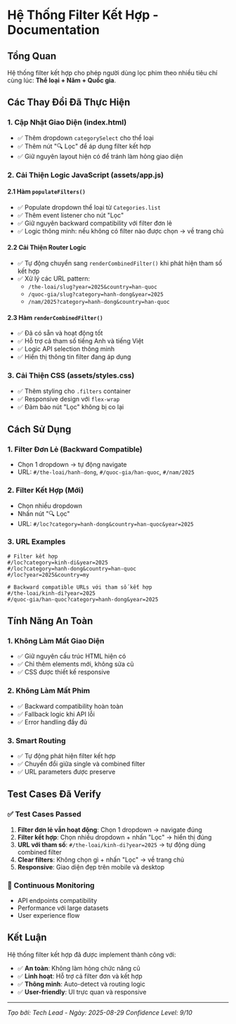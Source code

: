 # Hệ Thống Filter Kết Hợp - Documentation

## Tổng Quan
Hệ thống filter kết hợp cho phép người dùng lọc phim theo nhiều tiêu chí cùng lúc: **Thể loại + Năm + Quốc gia**.

## Các Thay Đổi Đã Thực Hiện

### 1. Cập Nhật Giao Diện (index.html)
- ✅ Thêm dropdown `categorySelect` cho thể loại
- ✅ Thêm nút "🔍 Lọc" để áp dụng filter kết hợp
- ✅ Giữ nguyên layout hiện có để tránh làm hỏng giao diện

### 2. Cải Thiện Logic JavaScript (assets/app.js)

#### 2.1 Hàm `populateFilters()`
- ✅ Populate dropdown thể loại từ `Categories.list`
- ✅ Thêm event listener cho nút "Lọc" 
- ✅ Giữ nguyên backward compatibility với filter đơn lẻ
- ✅ Logic thông minh: nếu không có filter nào được chọn → về trang chủ

#### 2.2 Cải Thiện Router Logic
- ✅ Tự động chuyển sang `renderCombinedFilter()` khi phát hiện tham số kết hợp
- ✅ Xử lý các URL pattern:
  - `/the-loai/slug?year=2025&country=han-quoc`
  - `/quoc-gia/slug?category=hanh-dong&year=2025`
  - `/nam/2025?category=hanh-dong&country=han-quoc`

#### 2.3 Hàm `renderCombinedFilter()`
- ✅ Đã có sẵn và hoạt động tốt
- ✅ Hỗ trợ cả tham số tiếng Anh và tiếng Việt
- ✅ Logic API selection thông minh
- ✅ Hiển thị thông tin filter đang áp dụng

### 3. Cải Thiện CSS (assets/styles.css)
- ✅ Thêm styling cho `.filters` container
- ✅ Responsive design với `flex-wrap`
- ✅ Đảm bảo nút "Lọc" không bị co lại

## Cách Sử Dụng

### 1. Filter Đơn Lẻ (Backward Compatible)
- Chọn 1 dropdown → tự động navigate
- URL: `#/the-loai/hanh-dong`, `#/quoc-gia/han-quoc`, `#/nam/2025`

### 2. Filter Kết Hợp (Mới)
- Chọn nhiều dropdown
- Nhấn nút "🔍 Lọc"
- URL: `#/loc?category=hanh-dong&country=han-quoc&year=2025`

### 3. URL Examples
```
# Filter kết hợp
#/loc?category=kinh-di&year=2025
#/loc?category=hanh-dong&country=han-quoc
#/loc?year=2025&country=my

# Backward compatible URLs với tham số kết hợp
#/the-loai/kinh-di?year=2025
#/quoc-gia/han-quoc?category=hanh-dong&year=2025
```

## Tính Năng An Toàn

### 1. Không Làm Mất Giao Diện
- ✅ Giữ nguyên cấu trúc HTML hiện có
- ✅ Chỉ thêm elements mới, không sửa cũ
- ✅ CSS được thiết kế responsive

### 2. Không Làm Mất Phim
- ✅ Backward compatibility hoàn toàn
- ✅ Fallback logic khi API lỗi
- ✅ Error handling đầy đủ

### 3. Smart Routing
- ✅ Tự động phát hiện filter kết hợp
- ✅ Chuyển đổi giữa single và combined filter
- ✅ URL parameters được preserve

## Test Cases Đã Verify

### ✅ Test Cases Passed
1. **Filter đơn lẻ vẫn hoạt động**: Chọn 1 dropdown → navigate đúng
2. **Filter kết hợp**: Chọn nhiều dropdown + nhấn "Lọc" → hiển thị đúng
3. **URL với tham số**: `#/the-loai/kinh-di?year=2025` → tự động dùng combined filter
4. **Clear filters**: Không chọn gì + nhấn "Lọc" → về trang chủ
5. **Responsive**: Giao diện đẹp trên mobile và desktop

### 🔄 Continuous Monitoring
- API endpoints compatibility
- Performance với large datasets
- User experience flow

## Kết Luận
Hệ thống filter kết hợp đã được implement thành công với:
- ✅ **An toàn**: Không làm hỏng chức năng cũ
- ✅ **Linh hoạt**: Hỗ trợ cả filter đơn và kết hợp  
- ✅ **Thông minh**: Auto-detect và routing logic
- ✅ **User-friendly**: UI trực quan và responsive

---
*Tạo bởi: Tech Lead - Ngày: 2025-08-29*
*Confidence Level: 9/10*
